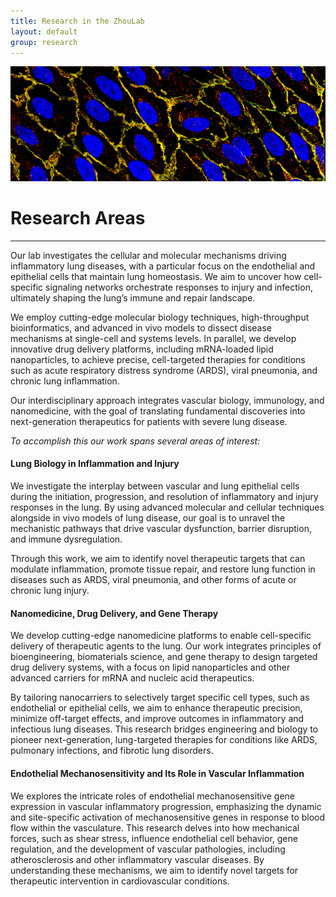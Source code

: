 ```yaml
---
title: Research in the ZhouLab
layout: default
group: research
---
```


<img class="img-fluid mx-auto d-block" src="/static/img/res3.png" alt="res3">


# Research Areas
---

Our lab investigates the cellular and molecular mechanisms driving inflammatory lung diseases, with a particular focus on the endothelial and epithelial cells that maintain lung homeostasis. We aim to uncover how cell-specific signaling networks orchestrate responses to injury and infection, ultimately shaping the lung’s immune and repair landscape.

We employ cutting-edge molecular biology techniques, high-throughput bioinformatics, and advanced in vivo models to dissect disease mechanisms at single-cell and systems levels. In parallel, we develop innovative drug delivery platforms, including mRNA-loaded lipid nanoparticles, to achieve precise, cell-targeted therapies for conditions such as acute respiratory distress syndrome (ARDS), viral pneumonia, and chronic lung inflammation.

Our interdisciplinary approach integrates vascular biology, immunology, and nanomedicine, with the goal of translating fundamental discoveries into next-generation therapeutics for patients with severe lung disease.

*To accomplish this our work spans several areas of interest:*

#### Lung Biology in Inflammation and Injury

We investigate the interplay between vascular and lung epithelial cells during the initiation, progression, and resolution of inflammatory and injury responses in the lung. By using advanced molecular and cellular techniques alongside in vivo models of lung disease, our goal is to unravel the mechanistic pathways that drive vascular dysfunction, barrier disruption, and immune dysregulation.

Through this work, we aim to identify novel therapeutic targets that can modulate inflammation, promote tissue repair, and restore lung function in diseases such as ARDS, viral pneumonia, and other forms of acute or chronic lung injury.


#### Nanomedicine, Drug Delivery, and Gene Therapy

We develop cutting-edge nanomedicine platforms to enable cell-specific delivery of therapeutic agents to the lung. Our work integrates principles of bioengineering, biomaterials science, and gene therapy to design targeted drug delivery systems, with a focus on lipid nanoparticles and other advanced carriers for mRNA and nucleic acid therapeutics.

By tailoring nanocarriers to selectively target specific cell types, such as endothelial or epithelial cells, we aim to enhance therapeutic precision, minimize off-target effects, and improve outcomes in inflammatory and infectious lung diseases. This research bridges engineering and biology to pioneer next-generation, lung-targeted therapies for conditions like ARDS, pulmonary infections, and fibrotic lung disorders.   


#### Endothelial Mechanosensitivity and Its Role in Vascular Inflammation

We explores the intricate roles of endothelial mechanosensitive gene expression in vascular inflammatory progression, emphasizing the dynamic and site-specific activation of mechanosensitive genes in response to blood flow within the vasculature. This research delves into how mechanical forces, such as shear stress, influence endothelial cell behavior, gene regulation, and the development of vascular pathologies, including atherosclerosis and other inflammatory vascular diseases. By understanding these mechanisms, we aim to identify novel targets for therapeutic intervention in cardiovascular conditions.

